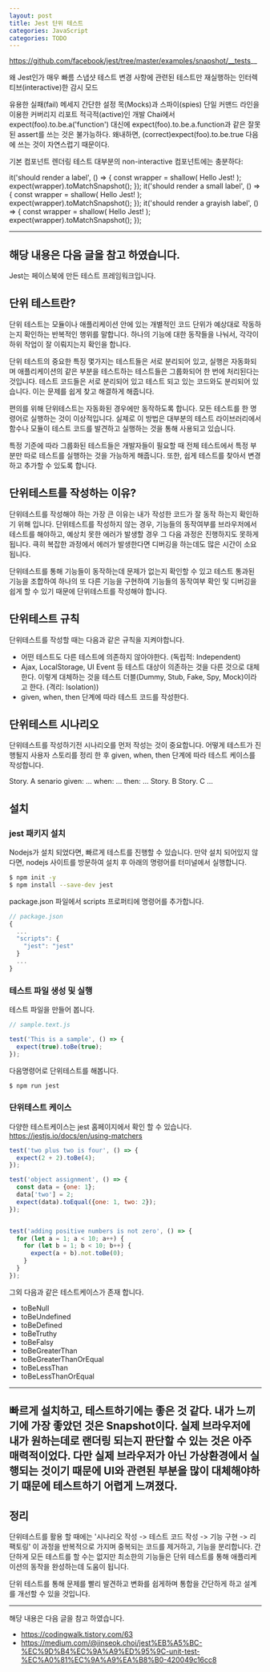 ```yaml
---
layout: post
title: Jest 단위 테스트 
categories: JavaScript
categories: TODO
---
```



https://github.com/facebook/jest/tree/master/examples/snapshot/__tests__


왜 Jest인가
매우 빠름
스냅샷 테스트
변경 사항에 관련된 테스트만 재실행하는 인터렉티브(interactive)한 감시 모드

유용한 실패(fail) 메세지
간단한 설정
목(Mocks)과 스파이(spies)
단일 커맨드 라인을 이용한 커버리지 리포트
적극적(active)인 개발
Chai에서 expect(foo).to.be.a('function') 대신에 expect(foo).to.be.a.function과 같은 잘못된 assert를 쓰는 것은 불가능하다. 왜내하면, (correct)expect(foo).to.be.true 다음에  쓰는 것이 자연스럽기 때문이다.



기본 컴포넌트 렌더링 테스트
대부분의 non-interactive 컴포넌트에는 충분하다:



it('should render a label', () => {
    const wrapper = shallow(
        <Label>Hello Jest!</Label>
    );
    expect(wrapper).toMatchSnapshot();
});
it('should render a small label', () => {
    const wrapper = shallow(
        <Label small>Hello Jest!</Label>
    );
    expect(wrapper).toMatchSnapshot();
});
it('should render a grayish label', () => {
    const wrapper = shallow(
        <Label light>Hello Jest!</Label>
    );
    expect(wrapper).toMatchSnapshot();
});


---

해당 내용은 다음 글을 참고 하였습니다.
- 



Jest는 페이스북에 만든 테스트 프레임워크입니다. 

## 단위 테스트란?
단위 테스트는 모듈이나 애플리케이션 안에 있는 개별적인 코드 단위가 예상대로 작동하는지 확인하는 반복적인 행위를 말합니다. 하나의 기능에 대한 동작들을 나눠서, 각각이 하위 작업이 잘 이뤄지는지 확인을 합니다.

단위 테스트의 중요한 특징 몇가지는 테스트들은 서로 분리되어 있고, 실행은 자동화되며 애플리케이션의 같은 부분을 테스트하는 테스트들은 그룹화되어 한 번에 처리된다는 것입니다. 테스트 코드들은 서로 분리되어 있고 테스트 되고 있는 코드와도 분리되어 있습니다. 이는 문제를 쉽게 찾고 해결하게 해줍니다.

편의를 위해 단위테스트는 자동화된 경우에만 동작하도록 합니다. 모든 테스트를 한 명령어로 실행하는 것이 이상적입니다. 실제로 이 방법은 대부분의 테스트 라이브러리에서 함수나 모듈이 테스트 코드를 발견하고 실행하는 것을 통해 사용되고 있습니다.

특정 기준에 따라 그룹화된 테스트들은 개발자들이 필요할 때 전체 테스트에서 특정 부분만 따로 테스트를 실행하는 것을 가능하게 해줍니다. 또한, 쉽게 테스트를 찾아서 변경하고 추가할 수 있도록 합니다.



## 단위테스트를 작성하는 이유?
단위테스트를 작성해야 하는 가장 큰 이유는 내가 작성한 코드가 잘 동작 하는지 확인하기 위해 입니다. 단위테스트를 작성하지 않는 경우, 기능들의 동작여부를 브라우저에서 테스트를 해야하고, 예상치 못한 에러가 발생할 경우 그 다음 과정은 진행하지도 못하게 됩니다. 큭히 복잡한 과정에서 에러가 발생한다면 디버깅을 하는데도 많은 시간이 소요됩니다. 

단위테스트를 통해 기능들이 동작하는데 문제가 없는지 확인할 수 있고 테스트 통과된 기능을 조합하여 하나의 또 다른 기능을 구현하여 기능들의 동작여부 확인 및 디버깅을 쉽게 할 수 있기 때문에 단위테스트를 작성해야 합니다.

## 단위테스트 규칙
단위테스트를 작성할 때는 다음과 같은 규칙을 지켜야합니다.

- 어떤 테스트도 다른 테스트에 의존하지 않아야한다. (독립적: Independent)
- Ajax, LocalStorage, UI Event 등 테스트 대상이 의존하는 것을 다른 것으로 대체한다. 이렇게 대체하는 것을 테스트 더블(Dummy, Stub, Fake, Spy, Mock)이라고 한다. (격리: Isolation))
- given, when, then 단계에 따라 테스트 코드를 작성한다.


## 단위테스트 시나리오
단위테스트를 작성하기전 시나리오를 먼저 작성는 것이 중요합니다. 어떻게 테스트가 진행될지 사용자 스토리를 정리 한 후 given, when, then 단계에 따라 테스트 케이스를 작성합니다.


Story. A
  senario
    given: ...
    when: ...
    then: ...
Story. B
Story. C 
...


## 설치

### jest 패키지 설치
Nodejs가 설치 되었다면, 빠르게 테스트를 진행할 수 있습니다. 만약 설치 되어있지 않다면, nodejs 사이트를 방문하여 설치 후 아래의 명령어를 터미널에서 실행합니다.

```sh
$ npm init -y
$ npm install --save-dev jest
```

package.json 파일에서 scripts 프로퍼티에 명령어를 추가합니다.
```js
// package.json
{
  ...
  "scripts": {
    "jest": "jest"
  }
  ...
}
```



### 테스트 파일 생성 및 실행

테스트 파일을 만들어 봅니다.

```js
// sample.text.js

test('This is a sample', () => {
  expect(true).toBe(true);
});
```

다음명령어로 단위테스트를 해봅니다.
```sh
$ npm run jest
```


### 단위테스트 케이스
다양한 테스트케이스는 jest 홈페이지에서 확인 할 수 있습니다. https://jestjs.io/docs/en/using-matchers

```js
test('two plus two is four', () => {
  expect(2 + 2).toBe(4);
});
```

```js
test('object assignment', () => {
  const data = {one: 1};
  data['two'] = 2;
  expect(data).toEqual({one: 1, two: 2});
});
```
```js

test('adding positive numbers is not zero', () => {
  for (let a = 1; a < 10; a++) {
    for (let b = 1; b < 10; b++) {
      expect(a + b).not.toBe(0);
    }
  }
});

```

그외 다음과 같은 테스트케이스가 존재 합니다.

- toBeNull
- toBeUndefined
- toBeDefined
- toBeTruthy
- toBeFalsy
- toBeGreaterThan
- toBeGreaterThanOrEqual
- toBeLessThan
- toBeLessThanOrEqual


-------
빠르게 설치하고, 테스트하기에는 좋은 것 같다. 내가 느끼기에 가장 좋았던 것은 Snapshot이다. 실제 브라우저에 내가 원하는데로 랜더링 되는지 판단할 수 있는 것은 아주 매력적이었다. 다만 실제 브라우저가 아닌 가상환경에서 실행되는 것이기 때문에 UI와 관련된 부분을 많이 대체해야하기 때문에 테스트하기 어렵게 느껴졌다.
-------



## 정리
단위테스트를 활용 할 때에는 '시나리오 작성 -> 테스트 코드 작성 -> 기능 구현 -> 리팩토링' 이 과정을 반복적으로 가지며 중복되는 코드를 제거하고, 기능을 분리합니다. 간단하게 모든 테스트를 할 수는 없지만 최소한의 기능들은 단위 테스트를 통해 애플리케이션의 동작을 완성하는데 도움이 됩니다.

단위 테스트를 통해 문제를 빨리 발견하고 변화를 쉽게하며 통합을 간단하게 하고 설계를 개선할 수 있을 것입니다.



----
해당 내용은 다음 글을 참고 하였습니다.
- https://codingwalk.tistory.com/63
- https://medium.com/@jinseok.choi/jest%EB%A5%BC-%EC%9D%B4%EC%9A%A9%ED%95%9C-unit-test-%EC%A0%81%EC%9A%A9%EA%B8%B0-420049c16cc8



